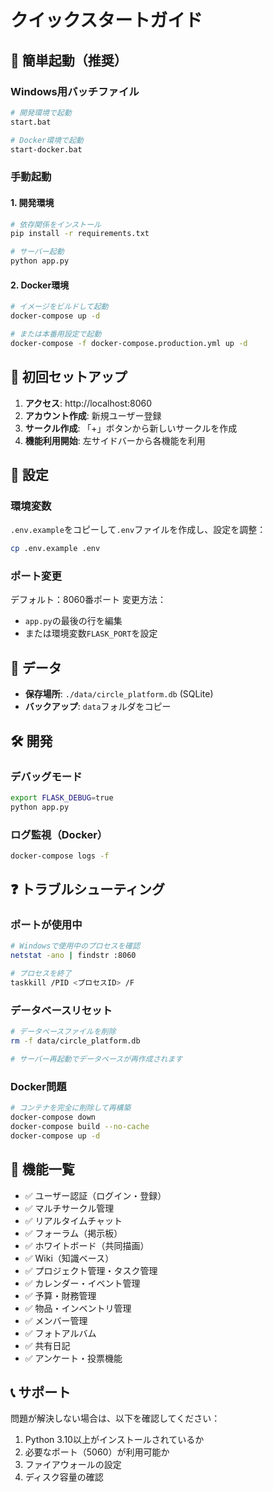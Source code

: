 # クイックスタートガイド

## 🚀 簡単起動（推奨）

### Windows用バッチファイル
```bash
# 開発環境で起動
start.bat

# Docker環境で起動
start-docker.bat
```

### 手動起動

#### 1. 開発環境
```bash
# 依存関係をインストール
pip install -r requirements.txt

# サーバー起動
python app.py
```

#### 2. Docker環境
```bash
# イメージをビルドして起動
docker-compose up -d

# または本番用設定で起動
docker-compose -f docker-compose.production.yml up -d
```

## 📝 初回セットアップ

1. **アクセス**: http://localhost:8060
2. **アカウント作成**: 新規ユーザー登録
3. **サークル作成**: 「+」ボタンから新しいサークルを作成
4. **機能利用開始**: 左サイドバーから各機能を利用

## 🔧 設定

### 環境変数
`.env.example`をコピーして`.env`ファイルを作成し、設定を調整：
```bash
cp .env.example .env
```

### ポート変更
デフォルト：8060番ポート
変更方法：
- `app.py`の最後の行を編集
- または環境変数`FLASK_PORT`を設定

## 📂 データ

- **保存場所**: `./data/circle_platform.db` (SQLite)
- **バックアップ**: `data`フォルダをコピー

## 🛠️ 開発

### デバッグモード
```bash
export FLASK_DEBUG=true
python app.py
```

### ログ監視（Docker）
```bash
docker-compose logs -f
```

## ❓ トラブルシューティング

### ポートが使用中
```bash
# Windowsで使用中のプロセスを確認
netstat -ano | findstr :8060

# プロセスを終了
taskkill /PID <プロセスID> /F
```

### データベースリセット
```bash
# データベースファイルを削除
rm -f data/circle_platform.db

# サーバー再起動でデータベースが再作成されます
```

### Docker問題
```bash
# コンテナを完全に削除して再構築
docker-compose down
docker-compose build --no-cache
docker-compose up -d
```

## 🌟 機能一覧

- ✅ ユーザー認証（ログイン・登録）
- ✅ マルチサークル管理
- ✅ リアルタイムチャット
- ✅ フォーラム（掲示板）
- ✅ ホワイトボード（共同描画）
- ✅ Wiki（知識ベース）
- ✅ プロジェクト管理・タスク管理
- ✅ カレンダー・イベント管理
- ✅ 予算・財務管理
- ✅ 物品・インベントリ管理
- ✅ メンバー管理
- ✅ フォトアルバム
- ✅ 共有日記
- ✅ アンケート・投票機能

## 📞 サポート

問題が解決しない場合は、以下を確認してください：
1. Python 3.10以上がインストールされているか
2. 必要なポート（5060）が利用可能か
3. ファイアウォールの設定
4. ディスク容量の確認
